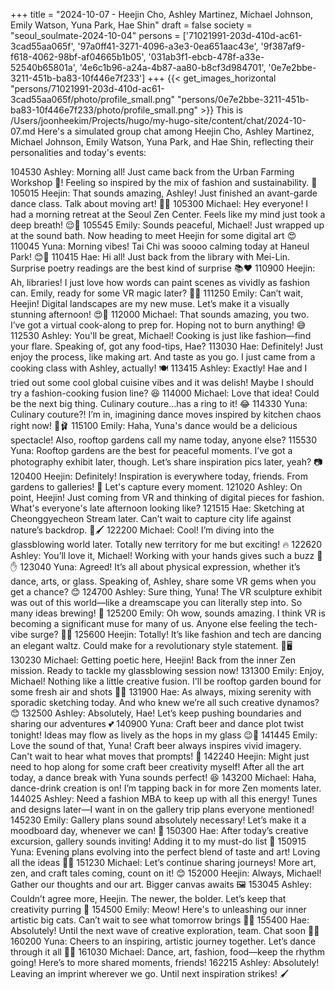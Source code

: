 +++
title = "2024-10-07 - Heejin Cho, Ashley Martinez, Michael Johnson, Emily Watson, Yuna Park, Hae Shin"
draft = false
society = "seoul_soulmate-2024-10-04"
persons = ['71021991-203d-410d-ac61-3cad55aa065f', '97a0ff41-3271-4096-a3e3-0ea651aac43e', '9f387af9-f618-4062-98bf-af04665b1b05', '031ab3f1-ebcb-478f-a33e-52540b65801a', '4e6c1b96-a24a-4b87-aa80-b8cf3d984701', '0e7e2bbe-3211-451b-ba83-10f446e7f233']
+++
{{< get_images_horizontal "persons/71021991-203d-410d-ac61-3cad55aa065f/photo/profile_small.png" "persons/0e7e2bbe-3211-451b-ba83-10f446e7f233/photo/profile_small.png" >}}
This is /Users/joonheekim/Projects/hugo/my-hugo-site/content/chat/2024-10-07.md
Here's a simulated group chat among Heejin Cho, Ashley Martinez, Michael Johnson, Emily Watson, Yuna Park, and Hae Shin, reflecting their personalities and today's events:

104530 Ashley: Morning all! Just came back from the Urban Farming Workshop 🌿! Feeling so inspired by the mix of fashion and sustainability. 🌼
105015 Heejin: That sounds amazing, Ashley! Just finished an avant-garde dance class. Talk about moving art! 💃🔮
105300 Michael: Hey everyone! I had a morning retreat at the Seoul Zen Center. Feels like my mind just took a deep breath! 😌🧘
105545 Emily: Sounds peaceful, Michael! Just wrapped up at the sound bath. Now heading to meet Heejin for some digital art 😍
110045 Yuna: Morning vibes! Tai Chi was soooo calming today at Haneul Park! 😊🍵
110415 Hae: Hi all! Just back from the library with Mei-Lin. Surprise poetry readings are the best kind of surprise 📚❤️
110900 Heejin: Ah, libraries! I just love how words can paint scenes as vividly as fashion can. Emily, ready for some VR magic later? 🎨✨
111250 Emily: Can’t wait, Heejin! Digital landscapes are my new muse. Let’s make it a visually stunning afternoon! 😍🔗
112000 Michael: That sounds amazing, you two. I’ve got a virtual cook-along to prep for. Hoping not to burn anything! 😅
112530 Ashley: You'll be great, Michael! Cooking is just like fashion—find your flare. Speaking of, got any food-tips, Hae?
113030 Hae: Definitely! Just enjoy the process, like making art. And taste as you go. I just came from a cooking class with Ashley, actually! 🍽️
113415 Ashley: Exactly! Hae and I tried out some cool global cuisine vibes and it was delish! Maybe I should try a fashion-cooking fusion line? 😆
114000 Michael: Love that idea! Could be the next big thing. Culinary couture…has a ring to it! 😂
114330 Yuna: Culinary couture?! I’m in, imagining dance moves inspired by kitchen chaos right now! 🍳🩰
115100 Emily: Haha, Yuna's dance would be a delicious spectacle! Also, rooftop gardens call my name today, anyone else?
115530 Yuna: Rooftop gardens are the best for peaceful moments. I’ve got a photography exhibit later, though. Let’s share inspiration pics later, yeah? 📷
120400 Heejin: Definitely! Inspiration is everywhere today, friends. From gardens to galleries! 💫 Let's capture every moment.
121020 Ashley: On point, Heejin! Just coming from VR and thinking of digital pieces for fashion. What's everyone's late afternoon looking like?
121515 Hae: Sketching at Cheonggyecheon Stream later. Can’t wait to capture city life against nature’s backdrop. 🌇🖌️
122200 Michael: Cool! I’m diving into the glassblowing world later. Totally new territory for me but exciting! 🔥
122620 Ashley: You’ll love it, Michael! Working with your hands gives such a buzz 🎨✋
123040 Yuna: Agreed! It’s all about physical expression, whether it’s dance, arts, or glass. Speaking of, Ashley, share some VR gems when you get a chance? 😊
124700 Ashley: Sure thing, Yuna! The VR sculpture exhibit was out of this world—like a dreamscape you can literally step into. So many ideas brewing! 🌌
125200 Emily: Oh wow, sounds amazing. I think VR is becoming a significant muse for many of us. Anyone else feeling the tech-vibe surge? 🤖✨
125600 Heejin: Totally! It’s like fashion and tech are dancing an elegant waltz. Could make for a revolutionary style statement. 👗🖥️
130230 Michael: Getting poetic here, Heejin! Back from the inner Zen mission. Ready to tackle my glassblowing session now!
131300 Emily: Enjoy, Michael! Nothing like a little creative fusion. I'll be rooftop garden bound for some fresh air and shots 🌿📸
131900 Hae: As always, mixing serenity with sporadic sketching today. And who knew we’re all such creative dynamos? 😊
132500 Ashley: Absolutely, Hae! Let’s keep pushing boundaries and sharing our adventures 💕
140900 Yuna: Craft beer and dance plot twist tonight! Ideas may flow as lively as the hops in my glass 😉🍺
141445 Emily: Love the sound of that, Yuna! Craft beer always inspires vivid imagery. Can't wait to hear what moves that prompts! 🌟
142240 Heejin: Might just need to hop along for some craft beer creativity myself! After all the art today, a dance break with Yuna sounds perfect! 😆
143200 Michael: Haha, dance-drink creation is on! I’m tapping back in for more Zen moments later.
144025 Ashley: Need a fashion MBA to keep up with all this energy! Tunes and designs later—I want in on the gallery trip plans everyone mentioned!
145230 Emily: Gallery plans sound absolutely necessary! Let’s make it a moodboard day, whenever we can! 🎥
150300 Hae: After today’s creative excursion, gallery sounds inviting! Adding it to my must-do list 🌟
150915 Yuna: Evening plans evolving into the perfect blend of taste and art! Loving all the ideas 💃✨
151230 Michael: Let’s continue sharing journeys! More art, zen, and craft tales coming, count on it! 😊
152000 Heejin: Always, Michael! Gather our thoughts and our art. Bigger canvas awaits 🖼️
153045 Ashley: Couldn’t agree more, Heejin. The newer, the bolder. Let’s keep that creativity purring 🤗
154500 Emily: Meow! Here's to unleashing our inner artistic big cats. Can’t wait to see what tomorrow brings 🐾🌌
155400 Hae: Absolutely! Until the next wave of creative exploration, team. Chat soon 🐾💬
160200 Yuna: Cheers to an inspiring, artistic journey together. Let’s dance through it all 🥂💃
161030 Michael: Dance, art, fashion, food—keep the rhythm going! Here’s to more shared moments, friends!
162215 Ashley: Absolutely! Leaving an imprint wherever we go. Until next inspiration strikes! 🖌️
